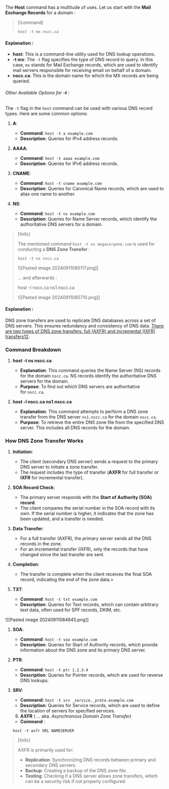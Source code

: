 

The **Host** command has a multitude of uses. Let us start with the **Mail Exchange Records** for a domain : 


>[!command]
>
>``host -t mx nscc.ca``


#### Explanation : 


- **host**: This is a command-line utility used for DNS lookup operations.
- **-t mx**: The `-t` flag specifies the type of DNS record to query. In this case, `mx` stands for Mail Exchange records, which are used to identify mail servers responsible for receiving email on behalf of a domain.
- **nscc.ca**: This is the domain name for which the MX records are being queried.



###### Other Available Options for **-t** : 


The `-t` flag in the `host` command can be used with various DNS record types. Here are some common options:

1. **A**:
    
    - **Command**: `host -t a example.com`
    - **Description**: Queries for IPv4 address records.
2. **AAAA**:
    
    - **Command**: `host -t aaaa example.com`
    - **Description**: Queries for IPv6 address records.
3. **CNAME**:
    
    - **Command**: `host -t cname example.com`
    - **Description**: Queries for Canonical Name records, which are used to alias one name to another.
4. **NS**:
    
    - **Command**: `host -t ns example.com`
    - **Description**: Queries for Name Server records, which identify the authoritative DNS servers for a domain.

>[!info]
>
>The mentioned command ``host -t ns megacorpone.com`` is used for conducting a **DNS Zone Transfer** : 
>
>``host -t ns nscc.ca``
>
>![[Pasted image 20240911085117.png]]
>
>... and afterwards : 
>
>host -l nscc.ca ns1.nscc.ca
>
>![[Pasted image 20240911085710.png]]
>

#### Explanation :

DNS zone transfers are used to replicate DNS databases across a set of DNS servers. This ensures redundancy and consistency of DNS data. [There are two types of DNS zone transfers: full (AXFR) and incremental (IXFR) transfers](https://www.cbtnuggets.com/blog/technology/networking/what-are-dns-zone-transfers)[1](https://www.cbtnuggets.com/blog/technology/networking/what-are-dns-zone-transfers)[2](https://en.wikipedia.org/wiki/DNS_zone_transfer).

### Command Breakdown

1. **host -t ns nscc.ca**
    
    - **Explanation**: This command queries the Name Server (NS) records for the domain `nscc.ca`. NS records identify the authoritative DNS servers for the domain.
    - **Purpose**: To find out which DNS servers are authoritative for `nscc.ca`.
2. **host -l nscc.ca ns1.nscc.ca**
    
    - **Explanation**: This command attempts to perform a DNS zone transfer from the DNS server `ns1.nscc.ca` for the domain `nscc.ca`.
    - **Purpose**: To retrieve the entire DNS zone file from the specified DNS server. This includes all DNS records for the domain.

### How DNS Zone Transfer Works

1. **Initiation**:
    
    - The client (secondary DNS server) sends a request to the primary DNS server to initiate a zone transfer.
    - The request includes the type of transfer (**AXFR** for full transfer or **IXFR** for incremental transfer).
2. **SOA Record Check**:
    
    - The primary server responds with the **Start of Authority (SOA) record**.
    - The client compares the serial number in the SOA record with its own. If the serial number is higher, it indicates that the zone has been updated, and a transfer is needed.
3. **Data Transfer**:
    
    - For a full transfer (AXFR), the primary server sends all the DNS records in the zone.
    - For an incremental transfer (IXFR), only the records that have changed since the last transfer are sent.
4. **Completion**:
    
    - The transfer is complete when the client receives the final SOA record, indicating the end of the zone data.>





1. **TXT**:
    
    - **Command**: `host -t txt example.com`
    - **Description**: Queries for Text records, which can contain arbitrary text data, often used for SPF records, DKIM, etc.

![[Pasted image 20240911084645.png]]



1. **SOA**:
    
    - **Command**: `host -t soa example.com`
    - **Description**: Queries for Start of Authority records, which provide information about the DNS zone and its primary DNS server.
7. **PTR**:
    
    - **Command**: `host -t ptr 1.2.3.4`
    - **Description**: Queries for Pointer records, which are used for reverse DNS lookups.
8. **SRV**:
    
    - **Command**: `host -t srv _service._proto.example.com`
    - **Description**: Queries for Service records, which are used to define the location of servers for specified services.
      
    9. **AXFR** ( ... aka. *Asynchronous Domain Zone Transfer*)

	- **Command** : 
	  
	`host -t axfr URL NAMESERVER`
	
>[!info]
>
>AXFR is primarily used for:
>
>- **Replication**: Synchronizing DNS records between primary and secondary DNS servers.
>- **Backup**: Creating a backup of the DNS zone file.
>- **Testing**: Checking if a DNS server allows zone transfers, which can be a security risk if not properly configured.
>


